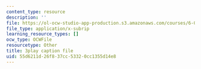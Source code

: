 ```yaml
---
content_type: resource
description: ''
file: https://ol-ocw-studio-app-production.s3.amazonaws.com/courses/6-042j-mathematics-for-computer-science-spring-2015/55d6211d26f837cc53320cc1355d14e8_0exBzsexUoI.srt
file_type: application/x-subrip
learning_resource_types: []
ocw_type: OCWFile
resourcetype: Other
title: 3play caption file
uid: 55d6211d-26f8-37cc-5332-0cc1355d14e8
---
```

